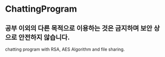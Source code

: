 # ChattingProgram
## 공부 이외의 다른 목적으로 이용하는 것은 금지하며 보안 상으로 안전하지 않습니다.
chatting program with RSA, AES Algorithm and file sharing.


